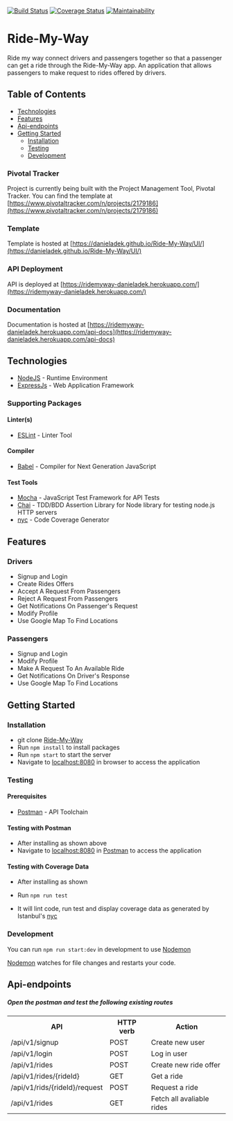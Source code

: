 [![Build Status](https://travis-ci.org/DanielAdek/Ride-My-Way.svg?branch=develop)](https://travis-ci.org/DanielAdek/Ride-My-Way) [![Coverage Status](https://coveralls.io/repos/github/DanielAdek/Ride-My-Way/badge.svg?branch=develop)](https://coveralls.io/github/DanielAdek/Ride-My-Way?branch=develop) [![Maintainability](https://api.codeclimate.com/v1/badges/e6ab6169896f168279d2/maintainability)](https://codeclimate.com/github/DanielAdek/Ride-My-Way/maintainability)
# Ride-My-Way
Ride my way connect drivers and passengers together so that a passenger can get a ride through the Ride-My-Way app.
An application that allows passengers to make request to rides offered by drivers.

## Table of Contents

 * [Technologies](#technologies)
 * [Features](#features)
 * [Api-endpoints](#api-endpoints)
 * [Getting Started](#getting-started)
    * [Installation](#installation)
    * [Testing](#testing)
    * [Development](#development)
    
    

### Pivotal Tracker
Project is currently being built with the Project Management Tool, Pivotal Tracker.
You can find the template at [https://www.pivotaltracker.com/n/projects/2179186](https://www.pivotaltracker.com/n/projects/2179186)

### Template
Template is hosted at [https://danieladek.github.io/Ride-My-Way/UI/](https://danieladek.github.io/Ride-My-Way/UI/)

### API Deployment
API is deployed at [https://ridemyway-danieladek.herokuapp.com/](https://ridemyway-danieladek.herokuapp.com/)

### Documentation
Documentation is hosted at [https://ridemyway-danieladek.herokuapp.com/api-docs](https://ridemyway-danieladek.herokuapp.com/api-docs)

## Technologies

* [NodeJS](https://nodejs.org/) - Runtime Environment
* [ExpressJs](https://expressjs.com/) - Web Application Framework

### Supporting Packages

#### Linter(s)

* [ESLint](https://eslint.org/) - Linter Tool

#### Compiler

* [Babel](https://eslint.org/) - Compiler for Next Generation JavaScript

#### Test Tools

* [Mocha](https://mochajs.org/) - JavaScript Test Framework for API Tests
* [Chai](http://chaijs.com/) - TDD/BDD Assertion Library for Node
  library for testing node.js HTTP servers
* [nyc](https://istanbul.js.org/) - Code Coverage Generator

## Features

### Drivers
* Signup and Login
* Create Rides Offers
* Accept A Request From Passengers
* Reject A Request From Passengers
* Get Notifications On Passenger's Request
* Modify Profile
* Use Google Map To Find Locations

### Passengers
* Signup and Login
* Modify Profile
* Make A Request To An Available Ride
* Get Notifications On Driver's Response
* Use Google Map To Find Locations

## Getting Started

### Installation

* git clone
  [Ride-My-Way](https://github.com/DanielAdek/Ride-My-Way)
* Run `npm install` to install packages
* Run `npm start` to start the server
* Navigate to [localhost:8080](http://localhost:8080/) in browser to access the
  application

### Testing

#### Prerequisites

* [Postman](https://getpostman.com/) - API Toolchain

#### Testing with Postman

* After installing as shown above
* Navigate to [localhost:8080](http://localhost:8080/) in
  [Postman](https://getpostman.com/) to access the application

#### Testing with Coverage Data

* After installing as shown 

* Run `npm run test`
* It will lint code, run test and display coverage data as generated by
  Istanbul's [nyc](https://github.com/istanbuljs/nyc)

### Development
You can run `npm run start:dev` in development to use [Nodemon](https://nodemon.io/)

[Nodemon](https://nodemon.io/) watches for file changes and restarts your code. 

## Api-endpoints


##### Open the postman and test the following existing routes
<table>
    <tr>
        <th>API</th>
        <th>HTTP verb</th>
        <th>Action</th>
    </tr>
    <tr>
        <td>/api/v1/signup</td>
        <td>POST</td>
        <td>Create new user</td>
    </tr>
    <tr>
        <td>/api/v1/login</td>
        <td>POST</td>
        <td>Log in user</td>
    </tr>
    <tr>
        <td>/api/v1/rides</td>
        <td>POST</td>
        <td>Create new ride offer</td>
    </tr>
    <tr>
        <td>/api/v1/rides/{rideId}</td>
        <td>GET</td>
        <td>Get a ride</td>
    </tr>
    <tr>
        <td>/api/v1/rids/{rideId}/request</td>
        <td>POST</td>
        <td>Request a ride</td>
    </tr>
    <tr>
        <td>/api/v1/rides</td>
        <td> GET</td>
        <td>Fetch all avaliable rides </td>
    </tr>
</table>